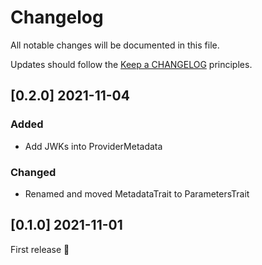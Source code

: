 # Changelog

All notable changes will be documented in this file.

Updates should follow the [Keep a CHANGELOG](http://keepachangelog.com/) principles.

## [0.2.0] 2021-11-04
### Added
- Add JWKs into ProviderMetadata
### Changed
- Renamed and moved MetadataTrait to ParametersTrait

## [0.1.0] 2021-11-01
First release 🚀
